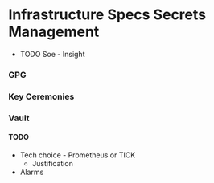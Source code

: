 ﻿# Infrastructure Specs Secrets Management 

- TODO Soe - Insight 

### GPG 


### Key Ceremonies 


### Vault 


#### TODO 

- Tech choice - Prometheus or TICK 
    - Justification 
- Alarms 